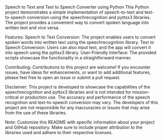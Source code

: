 Speech to Text and Text to Speech Converter using Python
This Python project demonstrates a simple implementation of speech-to-text and text-to-speech conversion using the speechrecognition and pyttsx3 libraries. The project provides a convenient way to convert spoken language into written text and vice versa.

Features:
Speech to Text Conversion: The project enables users to convert spoken words into written text using the speechrecognition library.
Text to Speech Conversion: Users can also input text, and the app will convert it into speech using the pyttsx3 library.
User-Friendly Interface: The provided scripts showcase the functionality in a straightforward manner.

Contributing:
Contributions to this project are welcome! If you encounter issues, have ideas for enhancements, or want to add additional features, please feel free to open an issue or submit a pull request.

Disclaimer:
This project is developed to showcase the capabilities of the speechrecognition and pyttsx3 libraries and is not intended for mission-critical or production use. The accuracy and performance of the speech recognition and text-to-speech conversion may vary. The developers of this project are not responsible for any inaccuracies or issues that may arise from the use of these libraries.

Note: Customize this README with specific information about your project and GitHub repository. Make sure to include proper attribution to the libraries used and adhere to their respective licenses.
